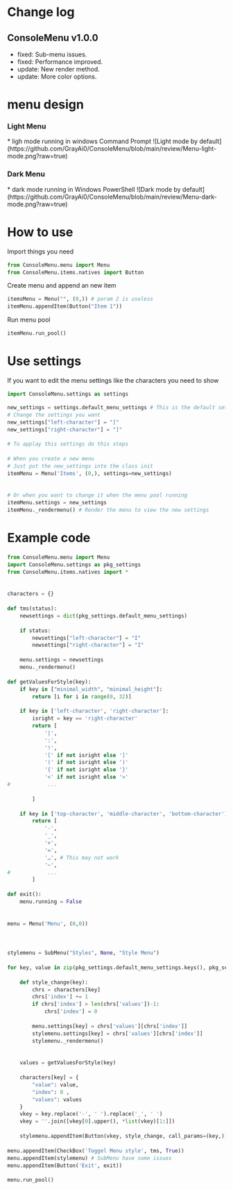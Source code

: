 
# Change log
<h2>ConsoleMenu v1.0.0</h2>

- fixed: Sub-menu issues.
- fixed: Performance improved.
- update: New render method.
- update: More color options.

# menu design
<h3>Light Menu</h3>
* ligh mode running in windows Command Prompt
![Light mode by default](https://github.com/GrayAi0/ConsoleMenu/blob/main/review/Menu-light-mode.png?raw=true)
<h3>Dark Menu</h3>
* dark mode running in Windows PowerShell
![Dark mode by default](https://github.com/GrayAi0/ConsoleMenu/blob/main/review/Menu-dark-mode.png?raw=true)

# How to use
Import things you need
```py
from ConsoleMenu.menu import Menu
from ConsoleMenu.items.natives import Button
```

Create menu and append an new item
```py
itemsMenu = Menu("", (0,)) # param 2 is useless
itemMenu.appendItem(Button("Item 1"))
```

Run menu pool
```py
itemMenu.run_pool()
```

# Use settings
If you want to edit the menu settings like the characters you need to show

```py
import ConsoleMenu.settings as settings 
```

```py
new_settings = settings.default_menu_settings # This is the default settings that will be used by Menu
# Change the settings you want 
new_settings["left-character"] = "["
new_settings["right-character"] = "]"

# To applay this settings do this steps

# When you create a new menu 
# Just put the new_settings into the class init
itemMenu = Menu('Items', (0,), settings=new_settings)


# Or when you want to change it when the menu pool running
itemMenu.settings = new_settings
itemMenu._rendermenu() # Render the menu to view the new settings
```


# Example code

```py
from ConsoleMenu.menu import Menu
import ConsoleMenu.settings as pkg_settings
from ConsoleMenu.items.natives import *


characters = {}

def tms(status):
    newsettings = dict(pkg_settings.default_menu_settings)

    if status:
        newsettings["left-character"] = "I"
        newsettings["right-character"] = "I"

    menu.settings = newsettings
    menu._rendermenu()

def getValuesForStyle(key):
    if key in ["minimal_width", "minimal_height"]:
        return [i for i in range(0, 32)]
    
    if key in ['left-character', 'right-character']:
        isright = key == 'right-character'
        return [
            '|',
            ':',
            '!',
            '[' if not isright else ']'
            '(' if not isright else ')'
            '{' if not isright else '}'
            '<' if not isright else '>'
#            ...

        ]

    if key in ['top-character', 'middle-character', 'bottom-character']:
        return [
            '-',
            '_',
            '+',
            '=',
            'ـ', # This may not work
            '~',
#            ...
        ]

def exit():
    menu.running = False


menu = Menu('Menu', (0,0))



stylemenu = SubMenu("Styles", None, "Style Menu")

for key, value in zip(pkg_settings.default_menu_settings.keys(), pkg_settings.default_menu_settings.values()):
    
    def style_change(key):
        chrs = characters[key]
        chrs['index'] += 1
        if chrs['index'] > len(chrs['values'])-1:
            chrs['index'] = 0
        
        menu.settings[key] = chrs['values'][chrs['index']]
        stylemenu.settings[key] = chrs['values'][chrs['index']]
        stylemenu._rendermenu()
    

    values = getValuesForStyle(key)

    characters[key] = {
        "value": value,
        "index": 0 ,
        "values": values
    }
    vkey = key.replace('-', ' ').replace('_', ' ')
    vkey = ''.join([vkey[0].upper(), *list(vkey)[1:]])

    stylemenu.appendItem(Button(vkey, style_change, call_params=(key,)))

menu.appendItem(CheckBox('Toggel Menu style', tms, True))
menu.appendItem(stylemenu) # SubMenu have some issues
menu.appendItem(Button('Exit', exit))

menu.run_pool()
```
